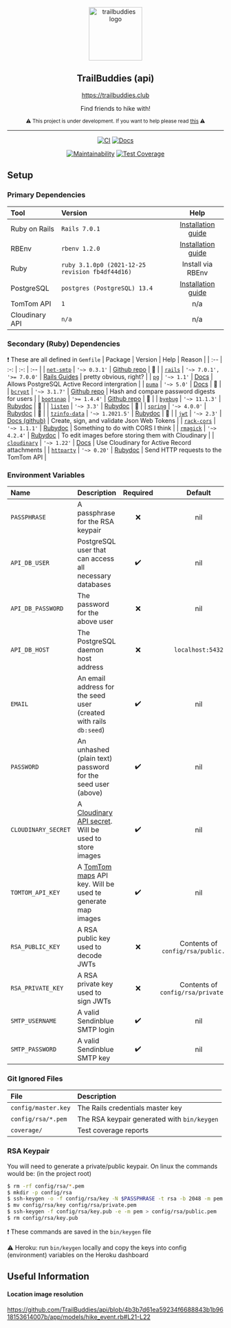 <div align="center">
  
  <img src="https://i.ibb.co/L5pYP25/logo.png" alt="trailbuddies logo" width="124" />
  
  ## TrailBuddies (api)
  
  https://trailbuddies.club
  
  Find friends to hike with!
  
  <sub>

  ⚠️ This project is under development. If you want to help please read [this](https://trailbuddies.club/join) ⚠️

  </sub>

</div>

---

<div align="center">
  
  [![CI](https://github.com/TrailBuddies/api/actions/workflows/ci.yml/badge.svg)](https://github.com/TrailBuddies/api/actions/workflows/ci.yml)
  [![Docs](https://github.com/TrailBuddies/api/actions/workflows/docs.yml/badge.svg)](https://github.com/TrailBuddies/api/actions/workflows/docs.yml)
  
  [![Maintainability](https://api.codeclimate.com/v1/badges/18472595c433d05014c4/maintainability)](https://codeclimate.com/github/TrailBuddies/api/maintainability)
[![Test Coverage](https://api.codeclimate.com/v1/badges/18472595c433d05014c4/test_coverage)](https://codeclimate.com/github/TrailBuddies/api/test_coverage)
  
</div>

## Setup
### Primary Dependencies
| Tool | Version | Help |
| :-- | :-- | :-: |
| Ruby on Rails | `Rails 7.0.1` | [Installation guide](https://guides.rubyonrails.org/getting_started.html#creating-a-new-rails-project-installing-rails) |
| RBEnv | `rbenv 1.2.0` | [Installation guide](https://github.com/rbenv/rbenv#installation) |
| Ruby | `ruby 3.1.0p0 (2021-12-25 revision fb4df44d16)` | Install via RBEnv |
| PostgreSQL | `postgres (PostgreSQL) 13.4` | [Installation guide](https://www.postgresql.org/download/) |
| TomTom API | `1` | n/a |
| Cloudinary API | `n/a` | n/a |

### Secondary (Ruby) Dependencies
❗ These are all defined in `Gemfile`
| Package | Version | Help | Reason |
| :-- | :-: | :-: | :-- |
| [`net-smtp`](https://rubygems.org/gems/net-smtp) | `'~> 0.3.1'` | [Github repo](https://github.com/ruby/net-smtp) | 🤷 |
| [`rails`](https://rubygems.org/gems/rails) | `'~> 7.0.1', '>= 7.0.0'` | [Rails Guides](https://guides.rubyonrails.org/) | pretty obvious, right? |
| [`pg`](https://rubygems.org/gems/pg) | `'~> 1.1'` | [Docs](https://deveiate.org/code/pg/) | Allows PostgreSQL Active Record intergration |
| [`puma`](https://rubygems.org/gems/puma) | `'~> 5.0'` | [Docs](https://puma.io/puma/) | 🤷 |
| [`bcrypt`](https://rubygems.org/gems/bcrypt) | `'~> 3.1.7'` | [Github repo](https://github.com/bcrypt-ruby/bcrypt-ruby) | Hash and compare password digests for users |
| [`bootsnap`](https://rubygems.org/gems/bootsnap) | `'>= 1.4.4'` | [Github repo](https://github.com/Shopify/bootsnap) | 🤷 |
| [`byebug`](https://rubygems.org/gems/byebug) | `'~> 11.1.3'` | [Rubydoc](https://www.rubydoc.info/gems/byebug/11.1.3) | 🤷 |
| [`listen`](https://rubygems.org/gems/listen) | `'~> 3.3'` | [Rubydoc](https://www.rubydoc.info/gems/listen/3.3.0) | 🤷 |
| [`spring`](https://rubygems.org/gems/spring) | `'~> 4.0.0'` | [Rubydoc](https://www.rubydoc.info/gems/spring/4.0.0) | 🤷 |
| [`tzinfo-data`](https://rubygems.org/gems/tzinfo-data) | `'~> 1.2021.5'` | [Rubydoc](https://www.rubydoc.info/gems/tzinfo-data/1.2021.5) | 🤷 |
| [`jwt`](https://rubygems.org/gems/jwt) | `'~> 2.3'` | [Docs (github)](https://github.com/jwt/ruby-jwt/blob/master/README.md) | Create, sign, and validate Json Web Tokens |
| [`rack-cors`](https://rubygems.org/gems/rack-cors) | `'~> 1.1.1'` | [Rubydoc](https://www.rubydoc.info/gems/rack-cors/1.1.1) | Something to do with CORS I think |
| [`rmagick`](https://rubygems.org/gems/rmagick) | `'~> 4.2.4'` | [Rubydoc](https://www.rubydoc.info/gems/rmagick/4.2.4) | To edit images before storing them with Cloudinary |
| [`cloudinary`](https://rubygems.org/gems/cloudinary) | `'~> 1.22'` | [Docs](http://cloudinary.com/documentation/rails_integration) | Use Cloudinary for Active Record attachments |
| [`httparty`](https://rubygems.org/gems/httparty) | `'~> 0.20'` | [Rubydoc](https://www.rubydoc.info/gems/httparty/0.20.0) | Send HTTP requests to the TomTom API |

### Environment Variables
| Name | Description | Required | Default |
| :-- | :-- | :-: | :-: |
| `PASSPHRASE` | A passphrase for the RSA keypair | ❌ | nil |
| `API_DB_USER` | PostgreSQL user that can access all necessary databases | ✔️ | nil |
| `API_DB_PASSWORD` | The password for the above user | ❌ | nil |
| `API_DB_HOST` | The PostgreSQL daemon host address | ❌ | `localhost:5432` |
| `EMAIL` | An email address for the seed user (created with rails `db:seed`) | ✔️ | nil |
| `PASSWORD` | An unhashed (plain text) password for the seed user (above) | ✔️ | nil |
| `CLOUDINARY_SECRET` | A [Cloudinary API secret](https://cloudinary.com/documentation/cloudinary_glossary#api_key_and_secret). Will be used to store images | ✔️ | nil |
| `TOMTOM_API_KEY` | A [TomTom maps](https://developer.tomtom.com/map-display-api/documentation/product-information/introduction) API key. Will be used te generate map images | ✔️ | nil |
| `RSA_PUBLIC_KEY` | A RSA public key used to decode JWTs | ❌ | Contents of `config/rsa/public.pem` |
| `RSA_PRIVATE_KEY` | A RSA private key used to sign JWTs | ❌ | Contents of `config/rsa/private.pem` |
| `SMTP_USERNAME` | A valid Sendinblue SMTP login | ✔️ | nil |
| `SMTP_PASSWORD` | A valid Sendinblue SMTP key | ✔️ | nil |

### Git Ignored Files
| File | Description |
| :-- | :-- |
| `config/master.key` | The Rails credentials master key |
| `config/rsa/*.pem` | The RSA keypair generated with `bin/keygen` |
| `coverage/` | Test coverage reports |

### RSA Keypair
You will need to generate a private/public keypair. On linux the commands would be: (in the project root)
```bash
$ rm -rf config/rsa/*.pem
$ mkdir -p config/rsa
$ ssh-keygen -o -f config/rsa/key -N $PASSPHRASE -t rsa -b 2048 -m pem
$ mv config/rsa/key config/rsa/private.pem
$ ssh-keygen -f config/rsa/key.pub -e -m pem > config/rsa/public.pem
$ rm config/rsa/key.pub
```
❗ These commands are saved in the `bin/keygen` file

⚠️ Heroku: run `bin/keygen` locally and copy the keys into config (environment) variables on the Heroku dashboard


## Useful Information
#### Location image resolution
https://github.com/TrailBuddies/api/blob/4b3b7d61ea59234f6688843b1b9618153614007b/app/models/hike_event.rb#L21-L22
